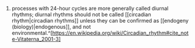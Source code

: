 1. processes with 24-hour cycles are more generally called diurnal rhythms; diurnal rhythms should not be called [[circadian rhythm|circadian rhythms]] unless they can be confirmed as [[endogeny (biology)|endogenous]], and not environmental.^[https://en.wikipedia.org/wiki/Circadian_rhythm#cite_note-Vitaterna_2001-3]